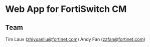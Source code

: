Web App for FortiSwitch CM
=========================

Team
----
Tim Lauv (zhiyuanliu@fortinet.com)
Andy Fan (zzfan@fortinet.com)

